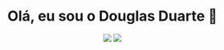 <div align="center" >
  <h1>Olá, eu sou o Douglas Duarte 👋</h1>
</div>

<div align="center" >
  
</div>

<div align="center">
  <img src="https://github-readme-stats.vercel.app/api/top-langs/?username=DuartDouglas&theme=chartreuse-dark"/>  
  <picture>
       <source srcset="https://github-readme-stats.vercel.app/api?username=DuartDouglas&show_icons=true&include_all_commits=true&count_private=true&theme=chartreuse-dark"media="(prefers-color-scheme: dark)"/>
       <source srcset=https://github-readme-stats.vercel.app/api?username=DuartDouglas&show_icons=true&include_all_commits=true&count_private=true&theme=default"media="(prefers-color-scheme: light), (prefers-color-scheme: no-preference)"/>
       <img src="https://github-readme-stats.vercel.app/api?username=DuartDuarte&show_icons=true" />
     </picture>        
</div>
                                                                                                 
##


<!--<div align="center" style="display: inline_block"><br>
  <img align="center" alt="Rafa-Js" height="30" width="40" src="https://raw.githubusercontent.com/devicons/devicon/master/icons/javascript/javascript-plain.svg">
  <img align="center" alt="Rafa-Ts" height="30" width="40" src="https://raw.githubusercontent.com/devicons/devicon/master/icons/typescript/typescript-plain.svg">
  <img align="center" alt="Rafa-React" height="30" width="40" src="https://raw.githubusercontent.com/devicons/devicon/master/icons/react/react-original.svg">
  <img align="center" alt="Rafa-HTML" height="30" width="40" src="https://raw.githubusercontent.com/devicons/devicon/master/icons/html5/html5-original.svg">
  <img align="center" alt="Rafa-CSS" height="30" width="40" src="https://raw.githubusercontent.com/devicons/devicon/master/icons/css3/css3-original.svg">
  <img align="center" alt="Rafa-Python" height="30" width="40" src="https://raw.githubusercontent.com/devicons/devicon/master/icons/python/python-original.svg">
  <img align="center" alt="Rafa-Csharp" height="30" width="40" src="https://raw.githubusercontent.com/devicons/devicon/master/icons/csharp/csharp-original.svg">
</div>->                                                                                                 
